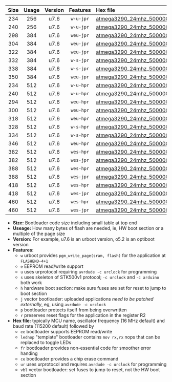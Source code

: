 |Size|Usage|Version|Features|Hex file|
|:-:|:-:|:-:|:-:|:--|
|234|256|u7.6|`w-u-jpr`|[atmega3290_24mhz_500000bps_ur_vbl.hex](https://raw.githubusercontent.com/stefanrueger/urboot/main//atmega3290_24mhz_500000bps_ur_vbl.hex)|
|240|256|u7.6|`w-u-jpr`|[atmega3290_24mhz_500000bps_lednop_ur_vbl.hex](https://raw.githubusercontent.com/stefanrueger/urboot/main//atmega3290_24mhz_500000bps_lednop_ur_vbl.hex)|
|298|384|u7.6|`weu-jpr`|[atmega3290_24mhz_500000bps_ee_ur_vbl.hex](https://raw.githubusercontent.com/stefanrueger/urboot/main//atmega3290_24mhz_500000bps_ee_ur_vbl.hex)|
|304|384|u7.6|`weu-jpr`|[atmega3290_24mhz_500000bps_ee_lednop_ur_vbl.hex](https://raw.githubusercontent.com/stefanrueger/urboot/main//atmega3290_24mhz_500000bps_ee_lednop_ur_vbl.hex)|
|322|384|u7.6|`weu-jpr`|[atmega3290_24mhz_500000bps_ee_lednop_fr_ur_vbl.hex](https://raw.githubusercontent.com/stefanrueger/urboot/main//atmega3290_24mhz_500000bps_ee_lednop_fr_ur_vbl.hex)|
|332|384|u7.6|`w-s-jpr`|[atmega3290_24mhz_500000bps_vbl.hex](https://raw.githubusercontent.com/stefanrueger/urboot/main//atmega3290_24mhz_500000bps_vbl.hex)|
|338|384|u7.6|`w-s-jpr`|[atmega3290_24mhz_500000bps_lednop_vbl.hex](https://raw.githubusercontent.com/stefanrueger/urboot/main//atmega3290_24mhz_500000bps_lednop_vbl.hex)|
|350|384|u7.6|`weu-jpr`|[atmega3290_24mhz_500000bps_ee_lednop_fr_ce_ur_vbl.hex](https://raw.githubusercontent.com/stefanrueger/urboot/main//atmega3290_24mhz_500000bps_ee_lednop_fr_ce_ur_vbl.hex)|
|234|512|u7.6|`w-u-hpr`|[atmega3290_24mhz_500000bps_ur.hex](https://raw.githubusercontent.com/stefanrueger/urboot/main//atmega3290_24mhz_500000bps_ur.hex)|
|240|512|u7.6|`w-u-hpr`|[atmega3290_24mhz_500000bps_lednop_ur.hex](https://raw.githubusercontent.com/stefanrueger/urboot/main//atmega3290_24mhz_500000bps_lednop_ur.hex)|
|294|512|u7.6|`weu-hpr`|[atmega3290_24mhz_500000bps_ee_ur.hex](https://raw.githubusercontent.com/stefanrueger/urboot/main//atmega3290_24mhz_500000bps_ee_ur.hex)|
|300|512|u7.6|`weu-hpr`|[atmega3290_24mhz_500000bps_ee_lednop_ur.hex](https://raw.githubusercontent.com/stefanrueger/urboot/main//atmega3290_24mhz_500000bps_ee_lednop_ur.hex)|
|318|512|u7.6|`weu-hpr`|[atmega3290_24mhz_500000bps_ee_lednop_fr_ur.hex](https://raw.githubusercontent.com/stefanrueger/urboot/main//atmega3290_24mhz_500000bps_ee_lednop_fr_ur.hex)|
|328|512|u7.6|`w-s-hpr`|[atmega3290_24mhz_500000bps.hex](https://raw.githubusercontent.com/stefanrueger/urboot/main//atmega3290_24mhz_500000bps.hex)|
|334|512|u7.6|`w-s-hpr`|[atmega3290_24mhz_500000bps_lednop.hex](https://raw.githubusercontent.com/stefanrueger/urboot/main//atmega3290_24mhz_500000bps_lednop.hex)|
|346|512|u7.6|`weu-hpr`|[atmega3290_24mhz_500000bps_ee_lednop_fr_ce_ur.hex](https://raw.githubusercontent.com/stefanrueger/urboot/main//atmega3290_24mhz_500000bps_ee_lednop_fr_ce_ur.hex)|
|382|512|u7.6|`wes-hpr`|[atmega3290_24mhz_500000bps_ee.hex](https://raw.githubusercontent.com/stefanrueger/urboot/main//atmega3290_24mhz_500000bps_ee.hex)|
|382|512|u7.6|`wes-jpr`|[atmega3290_24mhz_500000bps_ee_vbl.hex](https://raw.githubusercontent.com/stefanrueger/urboot/main//atmega3290_24mhz_500000bps_ee_vbl.hex)|
|388|512|u7.6|`wes-hpr`|[atmega3290_24mhz_500000bps_ee_lednop.hex](https://raw.githubusercontent.com/stefanrueger/urboot/main//atmega3290_24mhz_500000bps_ee_lednop.hex)|
|388|512|u7.6|`wes-jpr`|[atmega3290_24mhz_500000bps_ee_lednop_vbl.hex](https://raw.githubusercontent.com/stefanrueger/urboot/main//atmega3290_24mhz_500000bps_ee_lednop_vbl.hex)|
|418|512|u7.6|`wes-hpr`|[atmega3290_24mhz_500000bps_ee_lednop_fr.hex](https://raw.githubusercontent.com/stefanrueger/urboot/main//atmega3290_24mhz_500000bps_ee_lednop_fr.hex)|
|418|512|u7.6|`wes-jpr`|[atmega3290_24mhz_500000bps_ee_lednop_fr_vbl.hex](https://raw.githubusercontent.com/stefanrueger/urboot/main//atmega3290_24mhz_500000bps_ee_lednop_fr_vbl.hex)|
|460|512|u7.6|`wes-hpr`|[atmega3290_24mhz_500000bps_ee_lednop_fr_ce.hex](https://raw.githubusercontent.com/stefanrueger/urboot/main//atmega3290_24mhz_500000bps_ee_lednop_fr_ce.hex)|
|460|512|u7.6|`wes-jpr`|[atmega3290_24mhz_500000bps_ee_lednop_fr_ce_vbl.hex](https://raw.githubusercontent.com/stefanrueger/urboot/main//atmega3290_24mhz_500000bps_ee_lednop_fr_ce_vbl.hex)|

- **Size:** Bootloader code size including small table at top end
- **Useage:** How many bytes of flash are needed, ie, HW boot section or a multiple of the page size
- **Version:** For example, u7.6 is an urboot version, o5.2 is an optiboot version
- **Features:**
  + `w` urboot provides `pgm_write_page(sram, flash)` for the application at `FLASHEND-4+1`
  + `e` EEPROM read/write support
  + `u` uses urprotocol requiring `avrdude -c urclock` for programming
  + `s` uses skeleton of STK500v1 protocol; `-c urclock` and `-c arduino` both work
  + `h` hardware boot section: make sure fuses are set for reset to jump to boot section
  + `j` vector bootloader: uploaded applications *need to be patched externally*, eg, using `avrdude -c urclock`
  + `p` bootloader protects itself from being overwritten
  + `r` preserves reset flags for the application in the register R2
- **Hex file:** typically MCU name, oscillator frequency (16 MHz default) and baud rate (115200 default) followed by
  + `ee` bootloader supports EEPROM read/write
  + `lednop` "template" bootloader contains `mov rx,rx` nops that can be replaced to toggle LEDs
  + `fr` bootloader provides non-essential code for smoother error handing
  + `ce` bootloader provides a chip erase command
  + `ur` uses urprotocol and requires `avrdude -c urclock` for programming
  + `vbl` vector bootloader: set fuses to jump to reset, not the HW boot section
